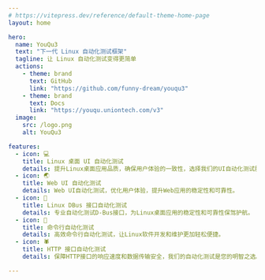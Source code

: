 ```yaml
---
# https://vitepress.dev/reference/default-theme-home-page
layout: home

hero:
  name: YouQu3
  text: "下一代 Linux 自动化测试框架"
  tagline: 让 Linux 自动化测试变得更简单
  actions:
    - theme: brand
      text: GitHub
      link: "https://github.com/funny-dream/youqu3"
    - theme: brand
      text: Docs
      link: "https://youqu.uniontech.com/v3"
  image:
    src: /logo.png
    alt: YouQu3

features:
  - icon: 💻
    title: Linux 桌面 UI 自动化测试
    details: 提升Linux桌面应用品质，确保用户体验的一致性，选择我们的UI自动化测试服务。
  - icon: 🌏
    title: Web UI 自动化测试
    details: Web UI自动化测试，优化用户体验，提升Web应用的稳定性和可靠性。
  - icon: 🚌
    title: Linux DBus 接口自动化测试
    details: 专业自动化测试D-Bus接口，为Linux桌面应用的稳定性和可靠性保驾护航。
  - icon: 🚀
    title: 命令行自动化测试
    details: 高效命令行自动化测试，让Linux软件开发和维护更加轻松便捷。
  - icon: ️🕷️
    title: HTTP 接口自动化测试
    details: 保障HTTP接口的响应速度和数据传输安全，我们的自动化测试是您的明智之选。

---
```

